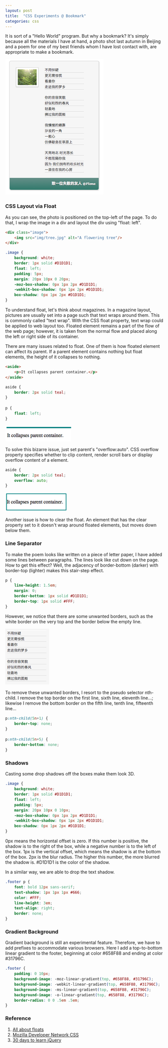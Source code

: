 ```yaml
---
layout: post
title:  "CSS Experiments @ Bookmark"
categories: css
---
```


It is sort of a "Hello World" program. But why a bookmark? It's simply because all the materials I have at hand, a photo shot last autumn in Beijing and a poem for one of my best friends whom I have lost contact with, are appropriate to make a bookmark.

![Cascading Selector](/assets/2012-03-10-css-exp-1.png "css experiment")

### CSS Layout via Float
As you can see, the photo is positioned on the top-left of the page. To do that, I wrap the image in a div and layout the div using "float: left".

```html
<div class="image">
	<img src="img/tree.jpg" alt="A flowering tree"/>
</div>
```

```css
.image {
	background: white;
	border: 1px solid #D1D1D1;
	float: left;
	padding: 5px;
	margin: 20px 10px 0 20px;
	-moz-box-shadow: 0px 1px 2px #D1D1D1;
	-webkit-box-shadow: 0px 1px 2px #D1D1D1;
	box-shadow: 0px 1px 2px #D1D1D1;
}
```

To understand float, let's think about magazines. In a magazine layout, pictures are usually set into a page such that text wraps around them. This is commonly called "text wrap". With the CSS float property, text wrap could be applied to web layout too. Floated element remains a part of the flow of the web page; however, it is taken from the normal flow and placed along the left or right side of its container.

There are many issues related to float. One of them is how floated element can affect its parent. If a parent element contains nothing but float elements, the height of it collapses to nothing.

```html
<aside>
	<p>It collapses parent container.</p>
</aside>
```

```css
aside {
	border: 2px solid teal;
}

p {
	float: left;
}
```

![Cascading Selector](/assets/2012-03-10-css-exp-2.png "css experiment")

To solve this bizarre issue, just set parent's "overflow:auto". CSS overflow property specifies whether to clip content, render scroll bars or display overflow content of a element.

```css
aside {
	border: 2px solid teal;
	overflow: auto;
}
```

![Cascading Selector](/assets/2012-03-10-css-exp-3.png "css experiment")

Another issue is how to clear the float. An element that has the clear property set to it doesn't wrap around floated elements, but moves down below them.

### Line Separator
To make the poem looks like written on a piece of letter paper, I have added some lines between paragraphs. The lines look like cut down on the page. How to get this effect? Well, the adjacency of  border-bottom (darker) with border-top (lighter) makes this stair-step effect.

```css
p {
	line-height: 1.5em;
	margin: 0;
	border-bottom: 1px solid #D1D1D1;
	border-top: 1px solid #FFF;
}
```

However, we notice that there are some unwanted borders, such as the white border on the very top and the border below the empty line. 

![Cascading Selector](/assets/2012-03-10-css-exp-4.png "css experiment")

To remove these unwanted borders, I resort to the pseudo selector nth-child. I remove the top border on the first line, sixth line, eleventh line...; likewise I remove the bottom border on the fifth line, tenth line, fifteenth line... 

```css
p:nth-child(5n+1) {
	border-top: none;
}

p:nth-child(5n+5) {
	border-bottom: none;
}
```

### Shadows
Casting some drop shadows off the boxes make them look 3D. 

```css
.image {
	background: white;
	border: 1px solid #D1D1D1;
	float: left;
	padding: 5px;
	margin: 20px 10px 0 10px;
	-moz-box-shadow: 0px 1px 2px #D1D1D1;
	-webkit-box-shadow: 0px 1px 2px #D1D1D1;
	box-shadow: 0px 1px 2px #D1D1D1;
}
```

0px means the horizontal offset is zero. If this number is positive, the shadow is to the right of the box, while a negative number is to the left of the box. 1px is the vertical offset, which means the shadow is at the bottom of the box. 2px is the blur radius. The higher this number, the more blurred the shadow is.    #D1D1D1 is the color of the shadow. 

In a similar way, we are able to drop the text shadow.

```css
.footer p {
	font: bold 12px sans-serif;
	text-shadow: 1px 1px 1px #666;
	color: #FFF;
	line-height: 3em;
	text-align: right;
	border: none;
}
```

### Gradient Background
Gradient background is still an experimental feature. Therefore, we have to add prefixes to accommodate various browsers. Here I add a top-to-bottom linear gradient to the footer, beginning at color #658F88 and ending at color #31796C. 

```css
.footer {
	padding: 0 10px;
	background-image: -moz-linear-gradient(top, #658F88, #31796C);
	background-image: -webkit-linear-gradient(top, #658F88, #31796C);
	background-image: -ms-linear-gradient(top, #658F88, #31796C);
	background-image: -o-linear-gradient(top, #658F88, #31796C);
	border-radius: 0 0 .5em .5em;
}
```

### Reference
1. [All about floats](https://css-tricks.com/all-about-floats/)
2. [Mozilla Developer Network CSS](https://developer.mozilla.org/en-US/docs/Web/CSS)
3. [30 days to learn jQuery](http://code.tutsplus.com/courses/30-days-to-learn-jquery)